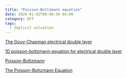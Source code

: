 ```yaml
---
title: "Poisson-Boltzmann equation"
date: 2020-01-02T08:08:50-04:00
category: DFT
tags:
  - Implicit solvation
---
```


[The Gouy-Chapman electrical double layer](http://www.kirbyresearch.com/index.cfm/wrap/textbook/microfluidicsnanofluidicsse51.html)

[1D poisson-boltzmann equation for electrical double layer](https://www.youtube.com/watch?time_continue=8&v=UU7dcgwneF0&feature=emb_logo)

[Poisson-Boltzmann](http://www.kirbyresearch.com/index.cfm/wrap/textbook/microfluidicsnanofluidicsse51.html)

[The Poisson-Boltzmann Equation](https://ccom.ucsd.edu/~mholst/pubs/dist/Hols94d.pdf)
